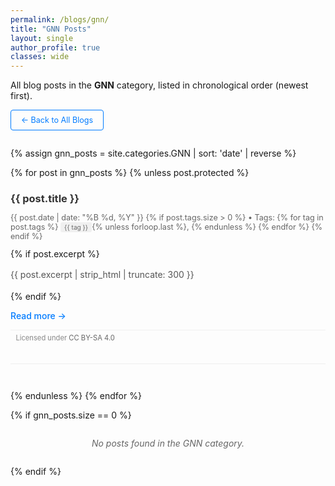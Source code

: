```yaml
---
permalink: /blogs/gnn/
title: "GNN Posts"
layout: single
author_profile: true
classes: wide
---
```


All blog posts in the **GNN** category, listed in chronological order (newest first).

<p style="margin-bottom: 2em;">
  <a href="{{ '/blogs/' | relative_url }}" class="btn btn-outline">&larr; Back to All Blogs</a>
</p>

{% assign gnn_posts = site.categories.GNN | sort: 'date' | reverse %}

{% for post in gnn_posts %}
  {% unless post.protected %}
  <article class="post-item">
    <h3><a href="{{ post.url | relative_url }}" rel="permalink">{{ post.title }}</a></h3>
    <p class="post-meta">
      <time datetime="{{ post.date | date_to_xmlschema }}">{{ post.date | date: "%B %d, %Y" }}</time>
      {% if post.tags.size > 0 %}
        • Tags: 
        {% for tag in post.tags %}
          <span class="tag">{{ tag }}</span>{% unless forloop.last %}, {% endunless %}
        {% endfor %}
      {% endif %}
    </p>
    {% if post.excerpt %}
      <p class="post-excerpt">{{ post.excerpt | strip_html | truncate: 300 }}</p>
    {% endif %}
    <p><a href="{{ post.url | relative_url }}" class="read-more">Read more &rarr;</a></p>
    <p class="license-info">
      <i class="fab fa-creative-commons"></i>
      <i class="fab fa-creative-commons-by"></i>
      <i class="fab fa-creative-commons-sa"></i>
      Licensed under <a href="https://creativecommons.org/licenses/by-sa/4.0/" target="_blank" rel="noopener">CC BY-SA 4.0</a>
    </p>
  </article>
  {% endunless %}
{% endfor %}

{% if gnn_posts.size == 0 %}
  <p class="no-posts">No posts found in the GNN category.</p>
{% endif %}

<style>
.post-item {
  margin-bottom: 3em;
  padding-bottom: 2em;
  border-bottom: 1px solid #eee;
}

.post-item h3 {
  margin-bottom: 0.5em;
  color: #333;
}

.post-item h3 a {
  text-decoration: none;
  color: inherit;
}

.post-item h3 a:hover {
  color: #007bff;
}

.post-meta {
  color: #666;
  font-size: 0.9em;
  margin-bottom: 1em;
}

.tag {
  background-color: #f0f0f0;
  padding: 2px 6px;
  border-radius: 3px;
  font-size: 0.8em;
}

.post-excerpt {
  color: #555;
  line-height: 1.6;
  margin-bottom: 1em;
}

.read-more {
  color: #007bff;
  text-decoration: none;
  font-weight: 500;
}

.read-more:hover {
  text-decoration: underline;
}

.btn {
  display: inline-block;
  padding: 8px 16px;
  text-decoration: none;
  border-radius: 4px;
  font-size: 0.9em;
  transition: all 0.3s;
}

.btn-outline {
  background-color: transparent;
  color: #007bff;
  border: 1px solid #007bff;
}

.btn-outline:hover {
  background-color: #007bff;
  color: white;
}

.no-posts {
  text-align: center;
  color: #666;
  font-style: italic;
  margin: 2em 0;
}

.license-info {
  color: #888;
  font-size: 0.8em;
  margin-top: 1em;
  margin-bottom: 0.5em;
  padding-top: 0.5em;
  border-top: 1px solid #f0f0f0;
}

.license-info i {
  margin-right: 0.25em;
  color: #666;
}

.license-info a {
  color: #666;
  text-decoration: none;
}

.license-info a:hover {
  color: #007bff;
  text-decoration: underline;
}
</style>